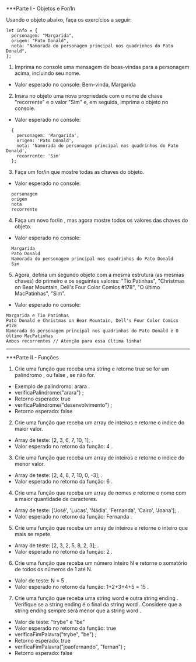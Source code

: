 ***Parte I - Objetos e For/In

Usando o objeto abaixo, faça os exercícios a seguir:
```
let info = {
  personagem: "Margarida",
  origem: "Pato Donald",
  nota: "Namorada do personagem principal nos quadrinhos do Pato Donald",
};
```

1. Imprima no console uma mensagem de boas-vindas para a personagem acima, incluindo seu nome.
  - Valor esperado no console: Bem-vinda, Margarida


2. Insira no objeto uma nova propriedade com o nome de chave "recorrente" e o valor "Sim" e, em seguida, imprima o objeto no console.
  - Valor esperado no console:

```
  {
    personagem: 'Margarida',
    origem: 'Pato Donald',
    nota: 'Namorada do personagem principal nos quadrinhos do Pato Donald',
    recorrente: 'Sim'
  };
```

3. Faça um for/in que mostre todas as chaves do objeto.
  - Valor esperado no console:

```
  personagem
  origem
  nota
  recorrente
```

4. Faça um novo for/in , mas agora mostre todos os valores das chaves do objeto.
  - Valor esperado no console:

```
  Margarida
  Pato Donald
  Namorada do personagem principal nos quadrinhos do Pato Donald
  Sim
```

5. Agora, defina um segundo objeto com a mesma estrutura (as mesmas chaves) do primeiro e os seguintes valores: "Tio Patinhas", "Christmas on Bear Mountain, Dell's Four Color Comics #178", "O último MacPatinhas", "Sim".
  - Valor esperado no console:
```
Margarida e Tio Patinhas
Pato Donald e Christmas on Bear Mountain, Dell's Four Color Comics #178
Namorada do personagem principal nos quadrinhos do Pato Donald e O último MacPatinhas
Ambos recorrentes // Atenção para essa última linha!
```

---

***Parte II - Funções

1. Crie uma função que receba uma string e retorne true se for um palíndromo , ou false , se não for.
  - Exemplo de palíndromo: arara .
  - verificaPalindrome("arara") ;
  - Retorno esperado: true
  - verificaPalindrome("desenvolvimento") ;
  - Retorno esperado: false

2. Crie uma função que receba um array de inteiros e retorne o índice do maior valor.
 - Array de teste: [2, 3, 6, 7, 10, 1]; .
 - Valor esperado no retorno da função: 4 .

3. Crie uma função que receba um array de inteiros e retorne o índice do menor valor.
 - Array de teste: [2, 4, 6, 7, 10, 0, -3]; .
 - Valor esperado no retorno da função: 6 .

4. Crie uma função que receba um array de nomes e retorne o nome com a maior quantidade de caracteres.
 - Array de teste: ['José', 'Lucas', 'Nádia', 'Fernanda', 'Cairo', 'Joana']; .
 - Valor esperado no retorno da função: Fernanda .

5. Crie uma função que receba um array de inteiros e retorne o inteiro que mais se repete.
 - Array de teste: [2, 3, 2, 5, 8, 2, 3]; .
 - Valor esperado no retorno da função: 2 .


6. Crie uma função que receba um número inteiro N e retorne o somatório de todos os números de 1 até N.
 - Valor de teste: N = 5 .
 - Valor esperado no retorno da função: 1+2+3+4+5 = 15 .


7. Crie uma função que receba uma string word e outra string ending . Verifique se a string ending é o final da string word . Considere que a string ending sempre será menor que a string word .
 - Valor de teste: "trybe" e "be"
 - Valor esperado no retorno da função: true
 - verificaFimPalavra("trybe", "be") ;
 - Retorno esperado: true
 - verificaFimPalavra("joaofernando", "fernan") ;
 - Retorno esperado: false